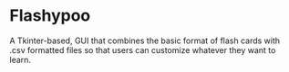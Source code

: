 # Flashypoo
A Tkinter-based, GUI that combines the basic format of flash cards with .csv formatted files so that users can customize whatever they want to learn.

